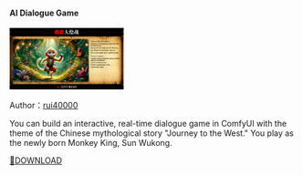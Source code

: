 #### AI Dialogue Game <Journey to the West>

<p align="left">
  <img src="./ai-dialogue-game-journey-to-the-west-v1.jpg" width="200">
</p>

Author：[rui40000](https://github.com/rui40000)

You can build an interactive, real-time dialogue game in ComfyUI with the theme of the Chinese mythological story "Journey to the West." You play as the newly born Monkey King, Sun Wukong.

[🔗DOWNLOAD](./ai-dialogue-game-journey-to-the-west-v1.json)